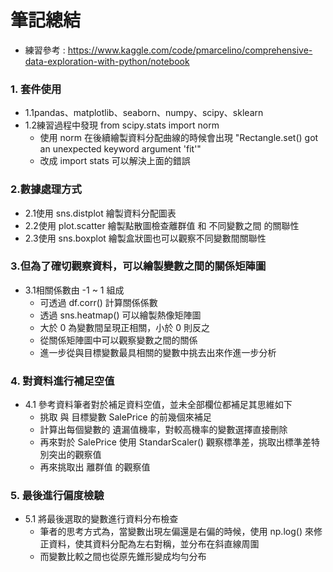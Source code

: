 # 筆記總結
* 練習參考 : https://www.kaggle.com/code/pmarcelino/comprehensive-data-exploration-with-python/notebook

### 1. 套件使用
   * 1.1pandas、matplotlib、seaborn、numpy、scipy、sklearn  
   * 1.2練習過程中發現  from scipy.stats import norm 
       * 使用 norm 在後續繪製資料分配曲線的時候會出現 "Rectangle.set() got an     unexpected keyword argument 'fit'"
       * 改成 import stats 可以解決上面的錯誤

### 2.數據處理方式
   * 2.1使用 sns.distplot 繪製資料分配圖表
   * 2.2使用 plot.scatter 繪製點散圖檢查離群值 和 不同變數之間 的關聯性
   * 2.3使用 sns.boxplot 繪製盒狀圖也可以觀察不同變數間關聯性

### 3.但為了確切觀察資料，可以繪製變數之間的關係矩陣圖
   * 3.1相關係數由 -1 ~ 1 組成
      * 可透過 df.corr() 計算關係係數
      * 透過 sns.heatmap() 可以繪製熱像矩陣圖
      * 大於 0 為變數間呈現正相關，小於 0 則反之
      * 從關係矩陣圖中可以觀察變數之間的關係
      * 進一步從與目標變數最具相關的變數中挑去出來作進一步分析

### 4. 對資料進行補足空值
   * 4.1 參考資料筆者對於補足資料空值，並未全部欄位都補足其思維如下
      * 挑取 與 目標變數 SalePrice 的前幾個來補足
      * 計算出每個變數的 遺漏值機率，對較高機率的變數選擇直接刪除
      * 再來對於 SalePrice 使用 StandarScaler() 觀察標準差，挑取出標準差特別突出的觀察值
      * 再來挑取出 離群值 的觀察值

### 5. 最後進行偏度檢驗
  * 5.1 將最後選取的變數進行資料分布檢查
      * 筆者的思考方式為，當變數出現左偏還是右偏的時候，使用 np.log() 來修正資料，使其資料分配為左右對稱，並分布在斜直線周圍
      * 而變數比較之間也從原先錐形變成均勻分布



    

